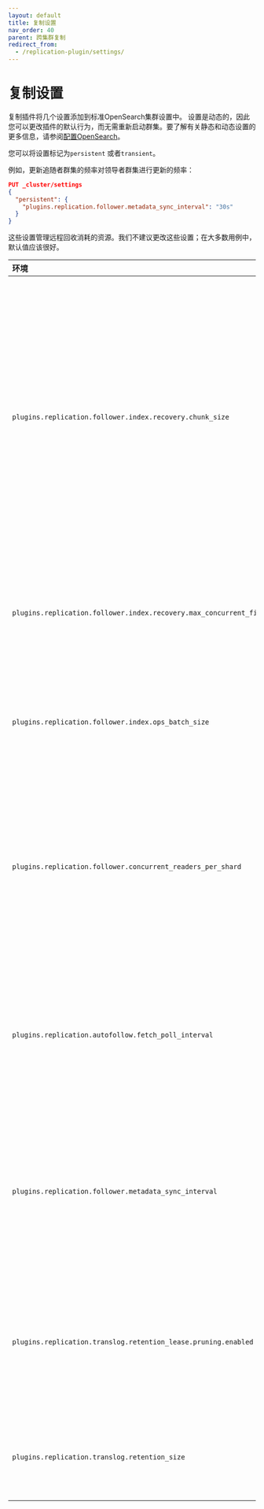 ```yaml
---
layout: default
title: 复制设置
nav_order: 40
parent: 跨集群复制
redirect_from:
  - /replication-plugin/settings/
---
```


# 复制设置

复制插件将几个设置添加到标准OpenSearch集群设置中。
设置是动态的，因此您可以更改插件的默认行为，而无需重新启动群集。要了解有关静态和动态设置的更多信息，请参阅[配置OpenSearch]({{site.url}}{{site.baseurl}}/install-and-configure/configuring-opensearch/index/)。

您可以将设置标记为`persistent` 或者`transient`。

例如，更新追随者群集的频率对领导者群集进行更新的频率：

```json
PUT _cluster/settings
{
  "persistent": {
    "plugins.replication.follower.metadata_sync_interval": "30s"
  }
}
```

这些设置管理远程回收消耗的资源。我们不建议更改这些设置；在大多数用例中，默认值应该很好。

环境| 默认| 描述
:--- | :--- | :---
`plugins.replication.follower.index.recovery.chunk_size` | 10 MB| 在文件传输期间，追随者群集要求的块大小。将块大小指定为值和单位，例如10 MB，5 kb。看[支持单位]({{site.url}}{{site.baseurl}}/opensearch/units/)。
`plugins.replication.follower.index.recovery.max_concurrent_file_chunks` | 4| 每个恢复可以并行发送的文件块请求数。
`plugins.replication.follower.index.ops_batch_size` | 50000| 可以在复制同步阶段一次获取操作数量。
`plugins.replication.follower.concurrent_readers_per_shard` | 2| 在复制的同步阶段，来自每个碎片的自行车群集群的并发请求数。
`plugins.replication.autofollow.fetch_poll_interval` | 30年代| 多久自动一次-遵循任务调查领导者集群的新匹配索引。
`plugins.replication.follower.metadata_sync_interval` | 60年代| 追随者群集对更新的索引元数据进行调查的频率进行调查。
`plugins.replication.translog.retention_lease.pruning.enabled` | 真的| 如果启用了，请根据领导指数的保留租赁来修剪转换。
`plugins.replication.translog.retention_size` | 512 MB| 控制领导索引上翻译的大小。



